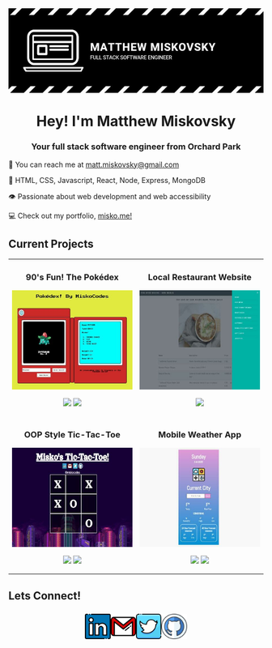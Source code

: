 <img align="center" src="https://github.com/misko9251/mattmiskovsky/blob/main/images/banner.JPG">
<h1 align="center">Hey! I'm Matthew Miskovsky</h1>
<h3 align="center">Your full stack software engineer from Orchard Park</h3>

:wave: You can reach me at <a href="mailto:matt.miskovsky@gmail.com">matt.miskovsky@gmail.com</a>   

:brain: HTML, CSS, Javascript, React, Node, Express, MongoDB

:eye: Passionate about web development and web accessibility

:computer: Check out my portfolio, [misko.me!](https://misko.me/)

<h2>Current Projects</h2>
<div align="center">
  <table>
    <tr>
        <td width="50%">
          <h3 align="center">90's Fun! The Pokédex</h3>
          <p align="center">
          <img src="https://github.com/misko9251/mattmiskovsky/blob/main/images/dex.JPG">
          </p>
          <p align="center">
          <img src="https://github.com/misko9251/misko9251/blob/main/images/repobtn.png">  <img src="https://github.com/misko9251/misko9251/blob/main/images/sitebtn.png">
          </p>
        </td>
        <td width="50%">
          <h3 align="center">Local Restaurant Website</h3>
          <p align="center">
          <img src="https://github.com/misko9251/mattmiskovsky/blob/main/images/byrd.JPG">
          </p>
          <p align="center">
          <img src="https://github.com/misko9251/misko9251/blob/main/images/sitebtn.png">
          </p>
        </td>
     </tr>
    <tr>
        <td width="50%">
          <h3 align="center">OOP Style Tic-Tac-Toe</h3>
          <p align="center">
          <img src="https://github.com/misko9251/mattmiskovsky/blob/main/images/game.JPG">
          </p>
          <p align="center">
          <img src="https://github.com/misko9251/misko9251/blob/main/images/repobtn.png">  <img src="https://github.com/misko9251/misko9251/blob/main/images/sitebtn.png">
          </p>
        </td>
        <td width="50%">
          <h3 align="center">Mobile Weather App</h3> 
          <p align="center">
          <img src="https://github.com/misko9251/mattmiskovsky/blob/main/images/weather.JPG">  
          </p>
          <p align="center">
          <img src="https://github.com/misko9251/misko9251/blob/main/images/repobtn.png">  <img src="https://github.com/misko9251/misko9251/blob/main/images/sitebtn.png">
          </p>
        </td>
    </tr>
 </table>
</div>

<h2>Lets Connect!</h2>
<h3 align="center"><a href="https://www.linkedin.com/in/matthew-miskovsky-698044bb/"><img width="10%" src="https://github.com/misko9251/mattmiskovsky/blob/main/images/linkedin.png"></a><a href="mailto: matt.miskovsky@gmail.com"><img width="10%" src="https://github.com/misko9251/mattmiskovsky/blob/main/images/gmail.png"></a><a href="https://twitter.com/miskocodes"><img width="10%" src="https://github.com/misko9251/mattmiskovsky/blob/main/images/twitter.png"></a><a href="https://github.com/misko9251"><img width="10%" src="https://github.com/misko9251/mattmiskovsky/blob/main/images/github.png"></a></h3>



